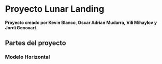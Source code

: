 # Proyecto Lunar Landing

**Proyecto creado por Kevin Blanco, Oscar Adrian Mudarra, Vili Mihaylov y Jordi Genovart.**

## Partes del proyecto

### Modelo Horizontal



